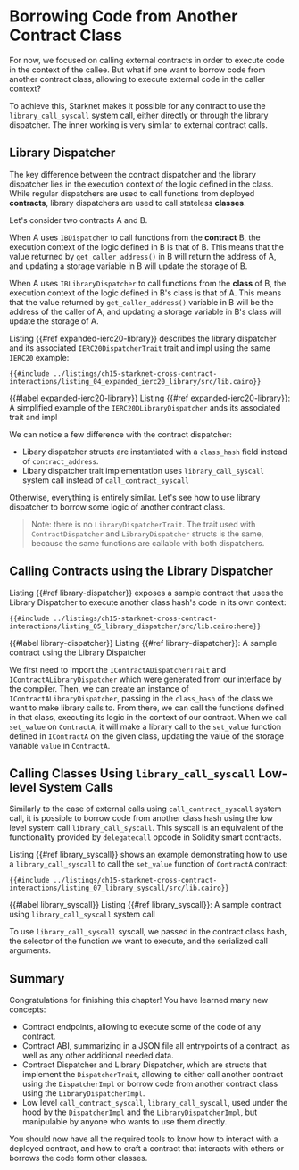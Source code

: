 # Borrowing Code from Another Contract Class

For now, we focused on calling external contracts in order to execute code in the context of the callee. But what if one want to borrow code from another contract class, allowing to execute external code in the caller context?

To achieve this, Starknet makes it possible for any contract to use the `library_call_syscall` system call, either directly or through the library dispatcher. The inner working is very similar to external contract calls.

## Library Dispatcher

The key difference between the contract dispatcher and the library dispatcher lies in the execution context of the logic defined in the class. While regular dispatchers are used to call functions from deployed **contracts**, library dispatchers are used to call stateless **classes**.

Let's consider two contracts A and B.

When A uses `IBDispatcher` to call functions from the **contract** B, the execution context of the logic defined in B is that of B. This means that the value returned by `get_caller_address()` in B will return the address of A, and updating a storage variable in B will update the storage of B.

When A uses `IBLibraryDispatcher` to call functions from the **class** of B, the execution context of the logic defined in B's class is that of A. This means that the value returned by `get_caller_address()` variable in B will be the address of the caller of A, and updating a storage variable in B's class will update the storage of A.

Listing {{#ref expanded-ierc20-library}} describes the library dispatcher and its associated `IERC20DispatcherTrait` trait and impl using the same `IERC20` example: 

```rust,noplayground
{{#include ../listings/ch15-starknet-cross-contract-interactions/listing_04_expanded_ierc20_library/src/lib.cairo}}
```

{{#label expanded-ierc20-library}}
<span class="caption">Listing {{#ref expanded-ierc20-library}}: A simplified example of the `IERC20DLibraryDispatcher` ands its associated trait and impl</span>

We can notice a few difference with the contract dispatcher:
- Libary dispatcher structs are instantiated with a `class_hash` field instead of `contract_address`.
- Libary dispatcher trait implementation uses `library_call_syscall` system call instead of `call_contract_syscall`

Otherwise, everything is entirely similar. Let's see how to use library dispatcher to borrow some logic of another contract class.

> Note: there is no `LibraryDispatcherTrait`. The trait used with `ContractDispatcher` and `LibraryDispatcher` structs is the same, because the same functions are callable with both dispatchers. 

## Calling Contracts using the Library Dispatcher

Listing {{#ref library-dispatcher}} exposes a sample contract that uses the Library Dispatcher to execute another class hash's code in its own context:

```rust,noplayground
{{#include ../listings/ch15-starknet-cross-contract-interactions/listing_05_library_dispatcher/src/lib.cairo:here}}
```

{{#label library-dispatcher}}
<span class="caption">Listing {{#ref library-dispatcher}}: A sample contract using the Library Dispatcher</span>

We first need to import the `IContractADispatcherTrait` and `IContractALibraryDispatcher` which were generated from our interface by the compiler. Then, we can create an instance of `IContractALibraryDispatcher`, passing in the `class_hash` of the class we want to make library calls to. From there, we can call the functions defined in that class, executing its logic in the context of our contract. When we call `set_value` on `ContractA`, it will make a library call to the `set_value` function defined in `IContractA` on the given class, updating the value of the storage variable `value` in `ContractA`.

## Calling Classes Using `library_call_syscall` Low-level System Calls

Similarly to the case of external calls using `call_contract_syscall` system call, it is possible to borrow code from another class hash using the low level system call `library_call_syscall`. This syscall is an equivalent of the functionality provided by `delegatecall` opcode in Solidity smart contracts.

Listing {{#ref library_syscall}} shows an example demonstrating how to use a `library_call_syscall` to call the `set_value` function of `ContractA` contract:

```rust,noplayground
{{#include ../listings/ch15-starknet-cross-contract-interactions/listing_07_library_syscall/src/lib.cairo}}
```

{{#label library_syscall}}
<span class="caption">Listing {{#ref library_syscall}}: A sample contract using `library_call_syscall` system call</span>

To use `library_call_syscall` syscall, we passed in the contract class hash, the selector of the function we want to execute, and the serialized call arguments.

## Summary

Congratulations for finishing this chapter! You have learned many new concepts:
- Contract endpoints, allowing to execute some of the code of any contract.
- Contract ABI, summarizing in a JSON file all entrypoints of a contract, as well as any other additional needed data.
- Contract Dispatcher and Library Dispatcher, which are structs that implement the `DispatcherTrait`, allowing to either call another contract using the `DispatcherImpl` or borrow code from another contract class using the `LibraryDispatcherImpl`.
- Low level `call_contract_syscall`, `library_call_syscall`, used under the hood by the `DispatcherImpl` and the `LibraryDispatcherImpl`, but manipulable by anyone who wants to use them directly.

You should now have all the required tools to know how to interact with a deployed contract, and how to craft a contract that interacts with others or borrows the code form other classes.
